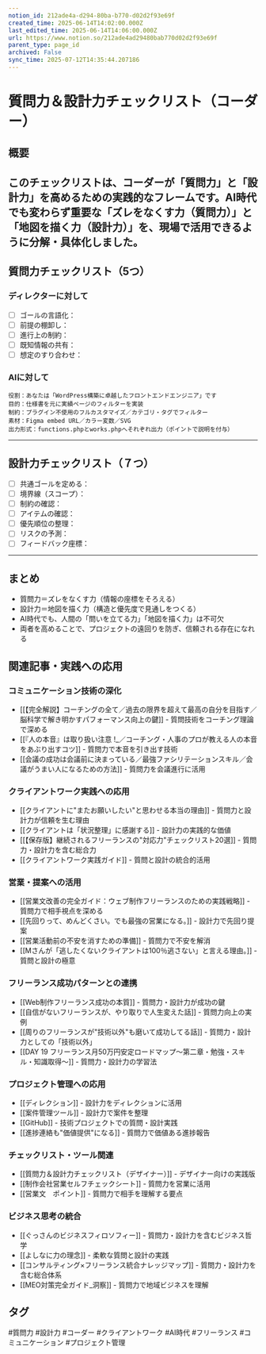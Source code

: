 ```yaml
---
notion_id: 212ade4a-d294-80ba-b770-d02d2f93e69f
created_time: 2025-06-14T14:02:00.000Z
last_edited_time: 2025-06-14T14:06:00.000Z
url: https://www.notion.so/212ade4ad29480bab770d02d2f93e69f
parent_type: page_id
archived: False
sync_time: 2025-07-12T14:35:44.207186
---
```


# 質問力＆設計力チェックリスト（コーダー）

## 概要
このチェックリストは、コーダーが「質問力」と「設計力」を高めるための実践的なフレームです。AI時代でも変わらず重要な「ズレをなくす力（質問力）」と「地図を描く力（設計力）」を、現場で活用できるように分解・具体化しました。
---
## 質問力チェックリスト（5つ）
### ディレクターに対して
- [ ] ゴールの言語化：
- [ ] 前提の棚卸し：
- [ ] 進行上の制約：
- [ ] 既知情報の共有：
- [ ] 想定のすり合わせ：
### AIに対して
```plain text
役割：あなたは「WordPress構築に卓越したフロントエンドエンジニア」です
目的：仕様書を元に実績ページのフィルターを実装
制約：プラグイン不使用のフルカスタマイズ／カテゴリ・タグでフィルター
素材：Figma embed URL／カラー変数／SVG
出力形式：functions.phpとworks.phpへそれぞれ出力（ポイントで説明を付与）
```
---
## 設計力チェックリスト（７つ）
- [ ] 共通ゴールを定める：
- [ ] 境界線（スコープ）：
- [ ] 制約の確認：
- [ ] アイテムの確認：
- [ ] 優先順位の整理：
- [ ] リスクの予測：
- [ ] フィードバック座標：
---
## まとめ
- 質問力＝ズレをなくす力（情報の座標をそろえる）
- 設計力＝地図を描く力（構造と優先度で見通しをつくる）
- AI時代でも、人間の「問いを立てる力」「地図を描く力」は不可欠
- 両者を高めることで、プロジェクトの遠回りを防ぎ、信頼される存在になれる

## 関連記事・実践への応用

### コミュニケーション技術の深化
- [[【完全解説】コーチングの全て／過去の限界を超えて最高の自分を目指す／脳科学で解き明かすパフォーマンス向上の鍵]] - 質問技術をコーチング理論で深める
- [[『人の本音』は取り扱い注意 !_／コーチング・人事のプロが教える人の本音をあぶり出すコツ]] - 質問力で本音を引き出す技術
- [[会議の成功は会議前に決まっている／最強ファシリテーションスキル／会議がうまい人になるための方法]] - 質問力を会議進行に活用

### クライアントワーク実践への応用
- [[クライアントに"またお願いしたい"と思わせる本当の理由]] - 質問力と設計力が信頼を生む理由
- [[クライアントは「状況整理」に感謝する]] - 設計力の実践的な価値
- [[【保存版】継続されるフリーランスの"対応力"チェックリスト20選]] - 質問力・設計力を含む総合力
- [[クライアントワーク実践ガイド]] - 質問と設計の統合的活用

### 営業・提案への活用
- [[営業文改善の完全ガイド：ウェブ制作フリーランスのための実践戦略]] - 質問力で相手視点を深める
- [[先回りって、めんどくさい。でも最強の営業になる。]] - 設計力で先回り提案
- [[営業活動前の不安を消すための準備]] - 質問力で不安を解消
- [[Mさんが「逃したくないクライアントは100％逃さない」と言える理由。]] - 質問と設計の極意

### フリーランス成功パターンとの連携
- [[Web制作フリーランス成功の本質]] - 質問力・設計力が成功の鍵
- [[自信がないフリーランスが、やり取りで人生変えた話]] - 質問力向上の実例
- [[周りのフリーランスが"技術以外"も磨いて成功してる話]] - 質問力・設計力としての「技術以外」
- [[DAY 19 フリーランス月50万円安定ロードマップ〜第二章・勉強・スキル・知識取得〜]] - 質問力・設計力の学習法

### プロジェクト管理への応用
- [[ディレクション]] - 設計力をディレクションに活用
- [[案件管理ツール]] - 設計力で案件を整理
- [[GitHub]] - 技術プロジェクトでの質問・設計実践
- [[進捗連絡も"価値提供"になる]] - 質問力で価値ある進捗報告

### チェックリスト・ツール関連
- [[質問力＆設計力チェックリスト（デザイナー）]] - デザイナー向けの実践版
- [[制作会社営業セルフチェックシート]] - 質問力を営業に活用
- [[営業文　ポイント]] - 質問力で相手を理解する要点

### ビジネス思考の統合
- [[ぐっさんのビジネスフィロソフィー]] - 質問力・設計力を含むビジネス哲学
- [[よしなに力の理念]] - 柔軟な質問と設計の実践
- [[コンサルティング×フリーランス統合ナレッジマップ]] - 質問力・設計力を含む総合体系
- [[MEO対策完全ガイド_洞察]] - 質問力で地域ビジネスを理解

## タグ
#質問力 #設計力 #コーダー #クライアントワーク #AI時代 #フリーランス #コミュニケーション #プロジェクト管理